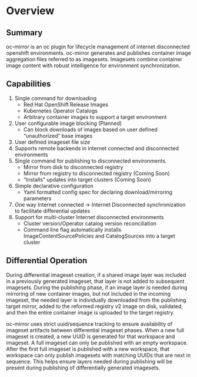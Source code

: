 # Overview

## Summary

oc-mirror is an oc plugin for lifecycle management of internet disconnected openshift environments. oc-mirror generates and publishes container image aggregation files referred to as imagesets. Imagesets combine container image content with robust intelligence for environment synchronization.

## Capabilities

1. Single command for downloading   
    - Red Hat OpenShift Release Images  
    - Kubernetes Operator Catalogs  
    - Arbitrary container images to support a target environment  
2. User configurable image blocking (Planned)  
    - Can block downloads of images based on user defined “unauthorized” base images  
3. User defined imageset file size  
4. Supports remote backends in internet connected and disconnected environments  
5. Single command for publishing to disconnected environments.  
    - Mirror from disk to disconnected registry  
    - Mirror from registry to disconnected registry (Coming Soon)  
    - “Installs” updates into target clusters (Coming Soon)  
6. Simple declarative configuration  
    - Yaml formatted config spec for declaring download/mirroring parameters  
7. One way Internet connected -> Internet Disconnected synchronization to facilitate differential updates  
8. Support for multi-cluster Internet disconnected environments  
    - Cluster version/Operator catalog version reconciliation  
    - Command line flag automatically installs ImageContentSourcePolicies and CatalogSources into a target cluster

## Differential Operation

 During differential imageset creation, if a shared image layer was included in a previously generated imageset, that layer is not added to subsequent imagesets. During the publishing phase, if an image layer is needed during mirroring of new container images, but not included in the incoming imageset, the needed layer is individually downloaded from the publishing target mirror, added to the reformed registry v2 image on disk, validated, and then the entire container image is uploaded to the target registry. 
 
 oc-mirror uses strict uuid/sequence tracking to ensure availability of imageset artifacts between differential imageset phases. When a new full imageset is created, a new UUID is generated for that workspace and imageset. A full imageset can only be published with an empty workspace. After the first full imageset is published with a new workspace, that workspace can only publish imagesets with matching UUIDs that are next in sequence. This helps ensure layers needed during publishing will be present during publishing of differentially generated imagesets.




